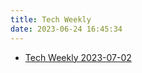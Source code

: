 ```yaml
---
title: Tech Weekly
date: 2023-06-24 16:45:34
---
```


- [Tech Weekly 2023-07-02](/tech-weeklys/tech-weekly-2023-07-02.html)
